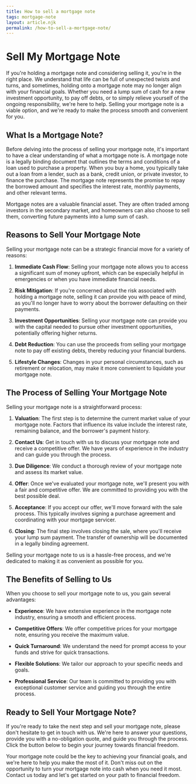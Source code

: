 ```yaml
---
title: How to sell a mortgage note
tags: mortgage-note
layout: article.njk
permalink: /how-to-sell-a-mortgage-note/
---
```


# Sell My Mortgage Note

If you're holding a mortgage note and considering selling it, you're in the right place. We understand that life can be full of unexpected twists and turns, and sometimes, holding onto a mortgage note may no longer align with your financial goals. Whether you need a lump sum of cash for a new investment opportunity, to pay off debts, or to simply relieve yourself of the ongoing responsibility, we're here to help. Selling your mortgage note is a viable option, and we're ready to make the process smooth and convenient for you.

## What Is a Mortgage Note?

Before delving into the process of selling your mortgage note, it's important to have a clear understanding of what a mortgage note is. A mortgage note is a legally binding document that outlines the terms and conditions of a loan used to purchase a property. When you buy a home, you typically take out a loan from a lender, such as a bank, credit union, or private investor, to finance the purchase. The mortgage note represents the promise to repay the borrowed amount and specifies the interest rate, monthly payments, and other relevant terms.

Mortgage notes are a valuable financial asset. They are often traded among investors in the secondary market, and homeowners can also choose to sell them, converting future payments into a lump sum of cash.

## Reasons to Sell Your Mortgage Note

Selling your mortgage note can be a strategic financial move for a variety of reasons:

1. **Immediate Cash Flow**: Selling your mortgage note allows you to access a significant sum of money upfront, which can be especially helpful in emergencies or when you have immediate financial needs.

2. **Risk Mitigation**: If you're concerned about the risk associated with holding a mortgage note, selling it can provide you with peace of mind, as you'll no longer have to worry about the borrower defaulting on their payments.

3. **Investment Opportunities**: Selling your mortgage note can provide you with the capital needed to pursue other investment opportunities, potentially offering higher returns.

4. **Debt Reduction**: You can use the proceeds from selling your mortgage note to pay off existing debts, thereby reducing your financial burdens.

5. **Lifestyle Changes**: Changes in your personal circumstances, such as retirement or relocation, may make it more convenient to liquidate your mortgage note.

## The Process of Selling Your Mortgage Note

Selling your mortgage note is a straightforward process:

1. **Valuation**: The first step is to determine the current market value of your mortgage note. Factors that influence its value include the interest rate, remaining balance, and the borrower's payment history.

2. **Contact Us**: Get in touch with us to discuss your mortgage note and receive a competitive offer. We have years of experience in the industry and can guide you through the process.

3. **Due Diligence**: We conduct a thorough review of your mortgage note and assess its market value.

4. **Offer**: Once we've evaluated your mortgage note, we'll present you with a fair and competitive offer. We are committed to providing you with the best possible deal.

5. **Acceptance**: If you accept our offer, we'll move forward with the sale process. This typically involves signing a purchase agreement and coordinating with your mortgage servicer.

6. **Closing**: The final step involves closing the sale, where you'll receive your lump sum payment. The transfer of ownership will be documented in a legally binding agreement.

Selling your mortgage note to us is a hassle-free process, and we're dedicated to making it as convenient as possible for you.

## The Benefits of Selling to Us

When you choose to sell your mortgage note to us, you gain several advantages:

- **Experience**: We have extensive experience in the mortgage note industry, ensuring a smooth and efficient process.

- **Competitive Offers**: We offer competitive prices for your mortgage note, ensuring you receive the maximum value.

- **Quick Turnaround**: We understand the need for prompt access to your funds and strive for quick transactions.

- **Flexible Solutions**: We tailor our approach to your specific needs and goals.

- **Professional Service**: Our team is committed to providing you with exceptional customer service and guiding you through the entire process.

## Ready to Sell Your Mortgage Note?

If you're ready to take the next step and sell your mortgage note, please don't hesitate to get in touch with us. We're here to answer your questions, provide you with a no-obligation quote, and guide you through the process. Click the button below to begin your journey towards financial freedom.

Your mortgage note could be the key to achieving your financial goals, and we're here to help you make the most of it. Don't miss out on the opportunity to turn your mortgage note into cash when you need it most. Contact us today and let's get started on your path to financial freedom.
